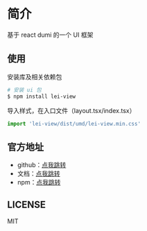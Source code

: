 # 简介

基于 react dumi 的一个 UI 框架

## 使用

安装库及相关依赖包

```bash
# 安装 ui 包
$ npm install lei-view
```

导入样式，在入口文件（layout.tsx/index.tsx）

```js
import 'lei-view/dist/umd/lei-view.min.css'
```

## 官方地址

- github：[点我跳转](https://github.com/Xaivor/lei-view)
- 文档：[点我跳转](https://xaivor.github.io/lei-view)
- npm：[点我跳转](https://www.npmjs.com/package/lei-view)

## LICENSE

MIT
